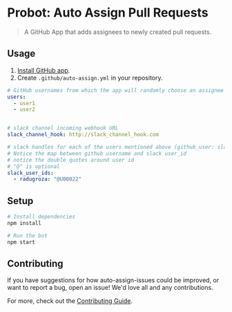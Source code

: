 # Probot: Auto Assign Pull Requests

> A GitHub App that adds assignees to newly created pull requests.

## Usage
1. [Install GitHub app](https://github.com/apps/bitstone-pull-requests).
2. Create `.github/auto-assign.yml` in your repository.

```yaml
# GitHub usernames from which the app will randomly choose an assignee
users:
  - user1
  - user2


# slack channel incoming webhook URL
slack_channel_hook: http://slack_channel_hook.com

# slack handles for each of the users mentioned above (github_user: slack_id)
# Notice the map between github username and slack user_id
# notice the double quotes around user id 
# "@" is optional
slack_user_ids:
  - radugroza: "@U00022"


```
## Setup

```sh
# Install dependencies
npm install

# Run the bot
npm start
```

## Contributing

If you have suggestions for how auto-assign-issues could be improved, or want to report a bug, open an issue! We'd love all and any contributions.

For more, check out the [Contributing Guide](CONTRIBUTING.md).
